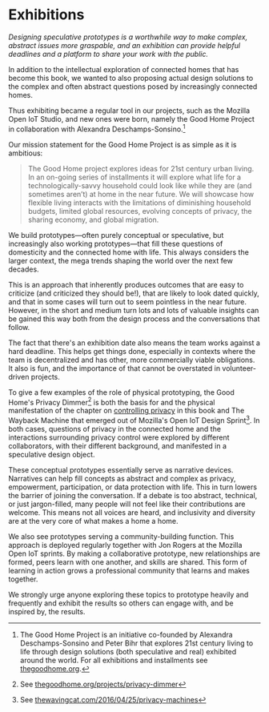 # Exhibitions

_Designing speculative prototypes is a worthwhile way to make complex, abstract issues more graspable, and an exhibition can provide helpful deadlines and a platform to share your work with the public._

In addition to the intellectual exploration of connected homes that has become this book, we wanted to also proposing actual design solutions to the complex and often abstract questions posed by increasingly connected homes. 

Thus exhibiting became a regular tool in our projects, such as the Mozilla Open IoT Studio, and new ones were born, namely the Good Home Project in collaboration with Alexandra Deschamps-Sonsino.[^1] 

Our mission statement for the Good Home Project is as simple as it is ambitious:

> The Good Home project explores ideas for 21st century urban living. In an on-going series of installments it will explore what life for a technologically-savvy household could look like while they are (and sometimes aren’t) at home in the near future. We will showcase how flexible living interacts with the limitations of diminishing household budgets, limited global resources, evolving concepts of privacy, the sharing economy, and global migration.

We build prototypes—often purely conceptual or speculative, but increasingly also working prototypes—that fill these questions of domesticity and the connected home with life. This always considers the larger context, the mega trends shaping the world over the next few decades.

This is an approach that inherently produces outcomes that are easy to criticize (and criticized they should be!), that are likely to look dated quickly, and that in some cases will turn out to seem pointless in the near future. However, in the short and medium turn lots and lots of valuable insights can be gained this way both from the design process and the conversations that follow.

The fact that there's an exhibition date also means the team works against a hard deadline. This helps get things done, especially in contexts where the team is decentralized and has other, more commercially viable obligations. It also is fun, and the importance of that cannot be overstated in volunteer-driven projects.

To give a few examples of the role of physical prototyping, the Good Home's Privacy Dimmer[^2] is both the basis for and the physical manifestation of the chapter on [controlling privacy](controlling_privacy.md) in this book and The Wayback Machine that emerged out of Mozilla's Open IoT Design Sprint[^3]. In both cases, questions of privacy in the connected home and the interactions surrounding privacy control were explored by different collaborators, with their different background, and manifested in a speculative design object.

These conceptual prototypes essentially serve as narrative devices. Narratives can help fill concepts as abstract and complex as privacy, empowerment, participation, or data protection with life. This in turn lowers the barrier of joining the conversation. If a debate is too abstract, technical, or just jargon-filled, many people will not feel like their contributions are welcome. This means not all voices are heard, and inclusivity and diversity are at the very core of what makes a home a home. 

We also see prototypes serving a community-building function. This approach is deployed regularly together with Jon Rogers at the Mozilla Open IoT sprints. By making a collaborative prototype, new relationships are formed, peers learn with one another, and skills are shared. This form of learning in action grows a professional community that learns and makes together. 

We strongly urge anyone exploring these topics to prototype heavily and frequently and exhibit the results so others can engage with, and be inspired by, the results.


[^1]: The Good Home Project is an initiative co-founded by Alexandra Deschamps-Sonsino and Peter Bihr that explores 21st century living to life through design solutions (both speculative and real) exhibited around the world. For all exhibitions and installments see [thegoodhome.org](http://thegoodhome.org).
[^2]: See [thegoodhome.org/projects/privacy-dimmer](http://thegoodhome.org/projects/privacy-dimmer/)
[^3]: See [thewavingcat.com/2016/04/25/privacy-machines](http://www.thewavingcat.com/2016/04/25/privacy-machines/)
